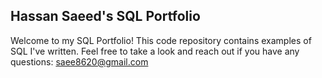 ## **Hassan Saeed's SQL Portfolio**

Welcome to my SQL Portfolio! This code repository contains examples of SQL I've written. Feel free to take a look and reach out if you have any questions: saee8620@gmail.com
